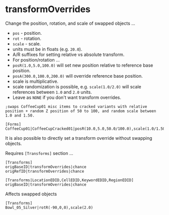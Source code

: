 # transformOverrides

Change the position, rotation, and scale of swapped objects ...

- `pos` - position.
- `rot` - rotation.
- `scale` - scale.
- units must be in floats (e.g. `20.0`).
- A/R suffixes for setting relative vs absolute transform.
- For position/rotation ...
- `posR(1.0,5.0,100.0)` will set new position relative to reference base position.
- `posA(300.0,100.0,200.0)` will override reference base position.
- scale is multiplicative. 
- scale randomization is possible, e.g. `scale(1.0/2.0)` will scale references between `1.0` and `2.0` units.
- Leave as `NONE` if you don't want transform overrides.

```
;swaps CoffeeCup01 misc items to cracked variants with relative position + random Z position of 50 to 100, and random scale between 1.0 and 1.50.

[Forms]
CoffeeCup01|CoffeeCupCracked01|posR(10.0,5.0,50.0/100.0),scale(1.0/1.50)
```
 
It is also possible to directly set a transform override without swapping objects.

Requires `[Transforms]` section ...

```
﻿[Transforms]
origBaseID|transformOverrides|chance
origRefID|transformOverrides|chance

[Transforms|LocationEDID,CellEDID,KeywordEDID,RegionEDID]
origBaseID|transformOverrides|chance
```

Affects swapped objects

```
[Transforms]
Bowl_05_Silver|rotR(-90,0,0),scale(2.0)
```
